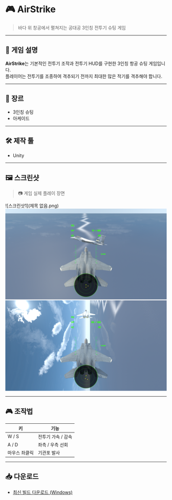 # 🎮 AirStrike

> 바다 위 창공에서 펼쳐지는 공대공 3인칭 전투기 슈팅 게임

---

## 📌 게임 설명

**AirStrike**는 기본적인 전투기 조작과 전투기 HUD를 구현한 3인칭 항공 슈팅 게임입니다.  
플레이어는 전투기를 조종하여 격추되기 전까지 최대한 많은 적기를 격추해야 합니다.  

---

## 🧩 장르

- 3인칭 슈팅
- 아케이드

---

## 🛠 제작 툴

- Unity

---

## 🖼 스크린샷

> 📷 게임 실제 플레이 장면

![스크린샷1](제목 없음.png)  
![스크린샷2](2.png)
![스크린샷2](3.png)

---

## 🎮 조작법

| 키 | 기능 |
|----|------|
| W / S | 전투기 가속 / 감속 |
| A / D | 좌측 / 우측 선회 |
| 마우스 좌클릭 | 기관포 발사 |

---

## 📥 다운로드

- [최신 빌드 다운로드 (Windows)](https://drive.google.com/file/d/1ZRym5ykm_8qdVoY_Zm8ftCB5wEDGSzy_/view?usp=drive_link)
